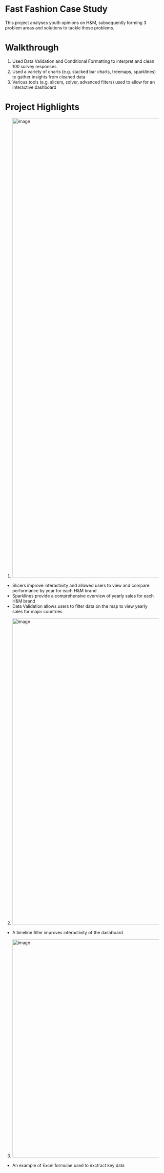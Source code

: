 # Fast Fashion Case Study
This project analyses youth opinions on H&M, subsequently forming 3 problem areas and solutions to tackle these problems.


# Walkthrough
1. Used Data Validation and Conditional Formatting to interpret and clean 100 survey responses
2. Used a variety of charts (e.g. stacked bar charts, treemaps, sparklines) to gather insights from cleaned data
3. Various tools (e.g. slicers, solver, advanced filters) used to allow for an interactive dashboard

# Project Highlights

1. <img width="1500" alt="image" src="https://user-images.githubusercontent.com/129648107/229365949-e82dc890-9025-4d25-b1d9-7f30be4d3c0f.png">
- Slicers improve interactivity and allowed users to view and compare performance by year for each H&M brand
- Sparklines provide a comprehensive overview of yearly sales for each H&M brand
- Data Validation allows users to filter data on the map to view yearly sales for major countries

2. <img width="1000" alt="image" src="https://user-images.githubusercontent.com/129648107/229365911-043e9006-6836-4d57-8dda-3c53baa7c1c9.png">
- A timeline filter improves interactivity of the dashboard

3. <img width="712" alt="image" src="https://user-images.githubusercontent.com/129648107/229366282-9084ba51-fcb5-4fed-bd6f-73c6f3b0abab.png">
- An example of Excel formulae used to exctract key data
